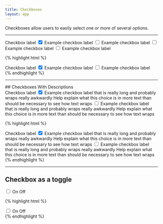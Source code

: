 ```yaml
---
title: Checkboxes
layout: app
---
```


<p class="t-4">Checkboxes allow users to easily select one or more of several options.</p>

<hr />

<div class="container-full-width">
	<div class="Form__group g-1_2__m">
		<label class="Form__label">Checkbox label</label>
		<label class="Choice">
			<input type="checkbox" name="check1" checked>
			<span class="Choice__label">Example checkbox label</span>
		</label>
		<label class="Choice">
			<input type="checkbox" name="check1">
			<span class="Choice__label">Example checkbox label</span>
		</label>
		<label class="Choice">
			<input type="checkbox" name="check1">
			<span class="Choice__label">Example checkbox label</span>
		</label>
		<label class="Choice">
			<input type="checkbox" name="check1">
			<span class="Choice__label">Example checkbox label</span>
		</label>
	</div>
</div>

{% highlight html %}
<div class="Form__group g-1_2">
	<label class="Form__label">Checkbox label</label>
	<label class="Choice">
		<input type="checkbox" name="check1" checked>
		<span class="Choice__label">Example checkbox label</span>
	</label>
	<label class="Choice">
		<input type="checkbox" name="check1">
		<span class="Choice__label">Example checkbox label</span>
	</label>
</div>
{% endhighlight %}

<hr />
## Checkboxes With Descriptions
<div class="container-full-width">
	<div class="Form__group">
		<label class="Form__label">Checkbox label</label>
		<label class="Choice">
			<input type="checkbox" name="check1" checked>
			<span class="Choice__label">Example checkbox label that is really long and probably wraps really awkwardly</span>
			<span class="Choice__description">Help explain what this choice is in more text than should be necessary to see how text wraps</span>
		</label>
		<label class="Choice">
			<input type="checkbox" name="check1">
			<span class="Choice__label">Example checkbox label that is really long and probably wraps really awkwardly</span>
			<span class="Choice__description">Help explain what this choice is in more text than should be necessary to see how text wraps</span>
		</label>
	</div>
</div>

{% highlight html %}
<div class="Form__group">
	<label class="Form__label">Checkbox label</label>
	<label class="Choice">
		<input type="checkbox" name="check1" checked>
		<span class="Choice__label">Example checkbox label that is really long and probably wraps really awkwardly</span>
		<span class="Choice__description">Help explain what this choice is in more text than should be necessary to see how text wraps</span>
	</label>
	<label class="Choice">
		<input type="checkbox" name="check1">
		<span class="Choice__label">Example checkbox label that is really long and probably wraps really awkwardly</span>
		<span class="Choice__description">Help explain what this choice is in more text than should be necessary to see how text wraps</span>
	</label>
</div>
{% endhighlight %}

<hr />

## Checkbox as a toggle

<div class="Toggle m-bottom-5">
	<input class="Toggle__input" type="checkbox" id="toggle" />
	<label for="toggle" class="Toggle__label">
		<span class="Toggle__description">
			<span class="Toggle__checked">On</span>
			<span class="Toggle__unchecked">Off</span>
		</span>
		<span class="Toggle__visible"></span>
	</label>
</div>

{% highlight html %}
<div class="Toggle">
	<input class="Toggle__input" type="checkbox" id="toggle" />
	<label for="toggle" class="Toggle__label">
		<span class="Toggle__description">
			<span class="Toggle__checked">On</span>
			<span class="Toggle__unchecked">Off</span>
        </span>
		<span class="Toggle__visible"></span>
	</label>
</div>
{% endhighlight %}
